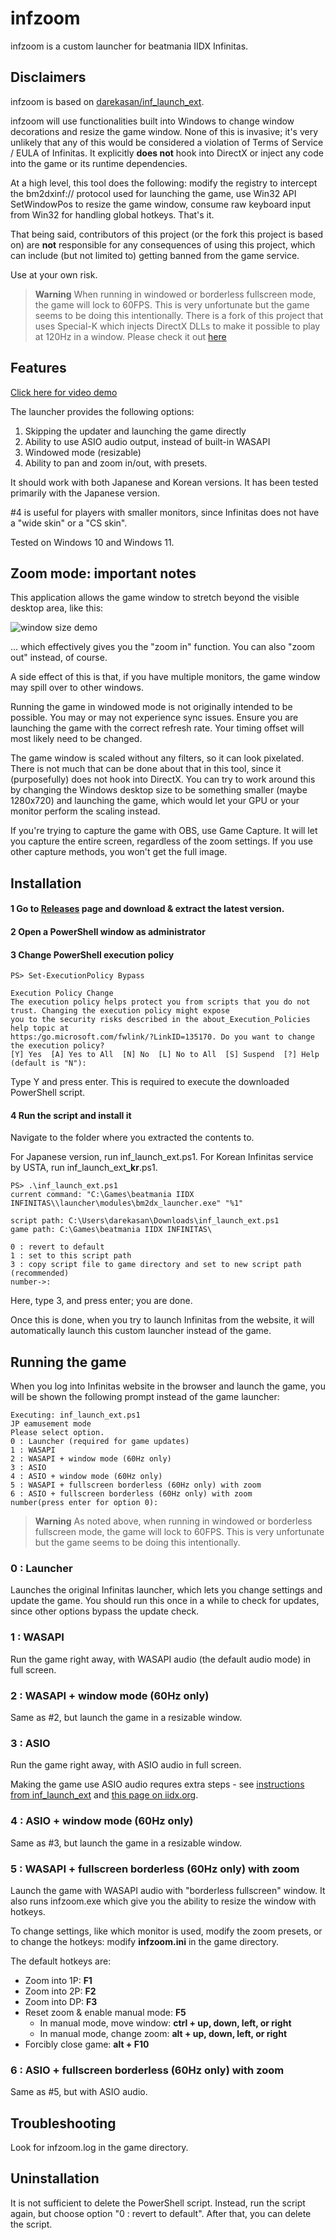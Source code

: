 # infzoom

infzoom is a custom launcher for beatmania IIDX Infinitas.

## Disclaimers

infzoom is based on [darekasan/inf_launch_ext](https://github.com/darekasan/inf_launch_ext).

infzoom will use functionalities built into Windows to change window decorations and resize the game window. None of this is invasive; it's very unlikely that any of this would be considered a violation of Terms of Service / EULA of Infinitas. It explicitly **does not** hook into DirectX or inject any code into the game or its runtime dependencies.

At a high level, this tool does the following: modify the registry to intercept the bm2dxinf:// protocol used for launching the game, use Win32 API SetWindowPos to resize the game window, consume raw keyboard input from Win32 for handling global hotkeys. That's it.

That being said, contributors of this project (or the fork this project is based on) are **not** responsible for any consequences of using this project, which can include (but not limited to) getting banned from the game service.

Use at your own risk.

> **Warning**
> When running in windowed or borderless fullscreen mode, the game will lock to 60FPS. This is very unfortunate but the game seems to be doing this intentionally.
> There is a fork of this project that uses Special-K which injects DirectX DLLs to make it possible to play at 120Hz in a window. Please check it out [here](https://github.com/chinimuruhi/infzoom-for-special-k/)

## Features

[Click here for video demo](https://www.youtube.com/watch?v=Nb6E8KtnKzw)

The launcher provides the following options:

 1. Skipping the updater and launching the game directly
 1. Ability to use ASIO audio output, instead of built-in WASAPI
 1. Windowed mode (resizable)
 1. Ability to pan and zoom in/out, with presets.

It should work with both Japanese and Korean versions. It has been tested primarily with the Japanese version.

#4 is useful for players with smaller monitors, since Infinitas does not have a "wide skin" or a "CS skin".

Tested on Windows 10 and Windows 11.

## Zoom mode: important notes

This application allows the game window to stretch beyond the visible desktop area, like this:

![window size demo](https://raw.githubusercontent.com/kinetic-flow/infzoom/master/doc_img/monitor.png) <br>

... which effectively gives you the "zoom in" function. You can also "zoom out" instead, of course.

A side effect of this is that, if you have multiple monitors, the game window may spill over to other windows.

Running the game in windowed mode is not originally intended to be possible. You may or may not experience sync issues. Ensure you are launching the game with the correct refresh rate. Your timing offset will most likely need to be changed.

The game window is scaled without any filters, so it can look pixelated. There is not much that can be done about that in this tool, since it (purposefully) does not hook into DirectX. You can try to work around this by changing the Windows desktop size to be something smaller (maybe 1280x720) and launching the game, which would let your GPU or your monitor perform the scaling instead.

If you're trying to capture the game with OBS, use Game Capture. It will let you capture the entire screen, regardless of the zoom settings. If you use other capture methods, you won't get the full image.

## Installation

#### 1 Go to [Releases](https://github.com/kinetic-flow/infzoom/releases) page and download & extract the latest version.

#### 2 Open a PowerShell window as administrator

#### 3 Change PowerShell execution policy
```
PS> Set-ExecutionPolicy Bypass

Execution Policy Change
The execution policy helps protect you from scripts that you do not trust. Changing the execution policy might expose
you to the security risks described in the about_Execution_Policies help topic at
https:/go.microsoft.com/fwlink/?LinkID=135170. Do you want to change the execution policy?
[Y] Yes  [A] Yes to All  [N] No  [L] No to All  [S] Suspend  [?] Help (default is "N"):
```
Type Y and press enter. This is required to execute the downloaded PowerShell script.

#### 4 Run the script and install it

Navigate to the folder where you extracted the contents to.

For Japanese version, run inf_launch_ext.ps1. For Korean Infinitas service by USTA, run inf_launch_ext<strong>_kr</strong>.ps1.

```
PS> .\inf_launch_ext.ps1
current command: "C:\Games\beatmania IIDX INFINITAS\\launcher\modules\bm2dx_launcher.exe" "%1"

script path: C:\Users\darekasan\Downloads\inf_launch_ext.ps1
game path: C:\Games\beatmania IIDX INFINITAS\

0 : revert to default
1 : set to this script path
3 : copy script file to game directory and set to new script path (recommended)
number->:
```

Here, type 3, and press enter; you are done.

Once this is done, when you try to launch Infinitas from the website, it will automatically launch this custom launcher instead of the game.

## Running the game

When you log into Infinitas website in the browser and launch the game, you will be shown the following prompt instead of the game launcher:

```
Executing: inf_launch_ext.ps1
JP eamusement mode
Please select option.
0 : Launcher (required for game updates)
1 : WASAPI
2 : WASAPI + window mode (60Hz only)
3 : ASIO
4 : ASIO + window mode (60Hz only)
5 : WASAPI + fullscreen borderless (60Hz only) with zoom
6 : ASIO + fullscreen borderless (60Hz only) with zoom
number(press enter for option 0):
```

> **Warning**
> As noted above, when running in windowed or borderless fullscreen mode, the game will lock to 60FPS. This is very unfortunate but the game seems to be doing this intentionally.

### 0 : Launcher

Launches the original Infinitas launcher, which lets you change settings and update the game. You should run this once in a while to check for updates, since other options bypass the update check.

### 1 : WASAPI

Run the game right away, with WASAPI audio (the default audio mode) in full screen.

### 2 : WASAPI + window mode (60Hz only)

Same as #2, but launch the game in a resizable window. 

### 3 : ASIO

Run the game right away, with ASIO audio in full screen.

Making the game use ASIO audio requres extra steps - see [instructions from inf_launch_ext](https://github.com/darekasan/inf_launch_ext/blob/master/asio.md) and [this page on iidx.org](https://iidx.org/misc/infinitas_asio).

### 4 : ASIO + window mode (60Hz only)

Same as #3, but launch the game in a resizable window. 

### 5 : WASAPI + fullscreen borderless (60Hz only) with zoom

Launch the game with WASAPI audio with "borderless fullscreen" window. It also runs infzoom.exe which give you the ability to resize the window with hotkeys.

To change settings, like which monitor is used, modify the zoom presets, or to change the hotkeys: modify **infzoom.ini** in the game directory.

The default hotkeys are:

* Zoom into 1P: **F1**
* Zoom into 2P: **F2**
* Zoom into DP: **F3**
* Reset zoom & enable manual mode: **F5**
  * In manual mode, move window: **ctrl + up, down, left, or right**
  * In manual mode, change zoom: **alt + up, down, left, or right**
* Forcibly close game: **alt + F10**

### 6 : ASIO + fullscreen borderless (60Hz only) with zoom

Same as #5, but with ASIO audio.

## Troubleshooting

Look for infzoom.log in the game directory.

## Uninstallation

It is not sufficient to delete the PowerShell script. Instead, run the script again, but choose option "0 : revert to default". After that, you can delete the script.
